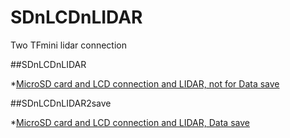 # SDnLCDnLIDAR
Two TFmini lidar connection

##SDnLCDnLIDAR

*[MicroSD card and LCD connection and LIDAR, not for Data save]()

##SDnLCDnLIDAR2save

*[MicroSD card and LCD connection and LIDAR, Data save]()


